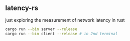 ## latency-rs

just exploring the measurement of network latency in rust

```sh
cargo run --bin server --release
cargo run --bin client --release # in 2nd terminal
```